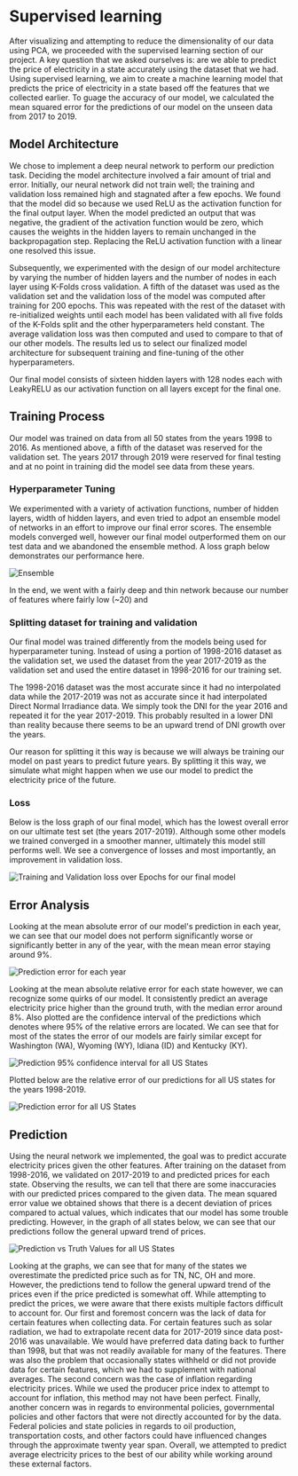 # Supervised learning
After visualizing and attempting to reduce the dimensionality of our data using PCA, we proceeded with the supervised learning section of our project. A key question that we asked ourselves is: are we able to predict the price of electricity in a state accurately using the dataset that we had. Using supervised learning, we aim to create a machine learning model that predicts the price of electricity in a state based off the features that we collected earlier. To guage the accuracy of our model, we calculated the mean squared error for the predictions of our model on the unseen data from 2017 to 2019. 

## Model Architecture
We chose to implement a deep neural network to perform our prediction task. Deciding the model architecture involved a fair amount of trial and error. Initially, our neural network did not train well; the training and validation loss remained high and stagnated after a few epochs. We found that the model did so because we used ReLU as the activation function for the final output layer. When the model predicted an output that was negative, the gradient of the activation function would be zero, which causes the weights in the hidden layers to remain unchanged in the backpropagation step. Replacing the ReLU activation function with a linear one resolved this issue. 

Subsequently, we experimented with the design of our model architecture by varying the number of hidden layers and the number of nodes in each layer using K-Folds cross validation. A fifth of the dataset was used as the validation set and the validation loss of the model was computed after training for 200 epochs. This was repeated with the rest of the dataset with re-initialized weights until each model has been validated with all five folds of the K-Folds split and the other hyperparameters held constant. The average validation loss was then computed and used to compare to that of our other models. The results led us to select our finalized model architecture for subsequent training and fine-tuning of the other hyperparameters. 

Our final model consists of sixteen hidden layers with 128 nodes each with LeakyRELU as our activation function on all layers except for the final one. 

## Training Process
Our model was trained on data from all 50 states from the years 1998 to 2016. As mentioned above, a fifth of the dataset was reserved for the validation set. The years 2017 through 2019 were reserved for final testing and at no point in training did the model see data from these years.

### Hyperparameter Tuning
We experimented with a variety of activation functions, number of hidden layers, width of hidden layers, and even tried to adpot an ensemble model of networks in an effort to improve our final error scores. The ensemble models converged well, however our final model outperformed them on our test data and we abandoned the ensemble method. A loss graph below demonstrates our performance here.

![Ensemble](./images/model2_h.png)

In the end, we went with a fairly deep and thin network because our number of features where fairly low (~20) and 

### Splitting dataset for training and validation
Our final model was trained differently from the models being used for hyperparameter tuning. Instead of using a portion of 1998-2016 dataset as the validation set, we used the dataset from the year 2017-2019 as the validation set and used the entire dataset in 1998-2016 for our training set.

The 1998-2016 dataset was the most accurate since it had no interpolated data while the 2017-2019 was not as accurate since it had interpolated Direct Normal Irradiance data. We simply took the DNI for the year 2016 and repeated it for the year 2017-2019. This probably resulted in a lower DNI than reality because there seems to be an upward trend of DNI growth over the years.

Our reason for splitting it this way is because we will always be training our model on past years to predict future years. By splitting it this way, we simulate what might happen when we use our model to predict the electricity price of the future.

### Loss
Below is the loss graph of our final model, which has the lowest overall error on our ultimate test set (the years 2017-2019). Although some other models we trained converged in a smoother manner, ultimately this model still performs well. We see a convergence of losses and most importantly, an improvement in validation loss.

![Training and Validation loss over Epochs for our final model](./images/model_3.98.svg)

## Error Analysis
Looking at the mean absolute error of our model's prediction in each year, we can see that our model does not perform significantly worse or significantly better in any of the year, with the mean mean error staying around 9%.

![Prediction error for each year](./images/supervised/year_error_visualization.svg)

Looking at the mean absolute relative error for each state however, we can recognize some quirks of our model. It consistently predict an average electricity price higher than the ground truth, with the median error around 8%. Also plotted are the confidence interval of the predictions which denotes where 95% of the relative errors are located. We can see that for most of the states the error of our models are fairly similar except for Washington (WA), Wyoming (WY), Idiana (ID) and Kentucky (KY).

![Prediction 95% confidence interval for all US States](./images/supervised/state_confidence_error_visualization.svg)

Plotted below are the relative error of our predictions for all US states for the years 1998-2019.

![Prediction error for all US States](./images/supervised/state_error_visualization.svg)

## Prediction
Using the neural network we implemented, the goal was to predict accurate electricity prices given the other features. After training on the dataset from 1998-2016, we validated on 2017-2019 to and predicted prices for each state. Observing the results, we can tell that there are some inaccuracies with our predicted prices compared to the given data. The mean squared error value we obtained shows that there is a decent deviation of prices compared to actual values, which indicates that our model has some trouble predicting. However, in the graph of all states below, we can see that our predictions follow the general upward trend of prices. 

![Prediction vs Truth Values for all US States](./images/supervised/state_prediction_visualization.svg)

Looking at the graphs, we can see that for many of the states we overestimate the predicted price such as for TN, NC, OH and more. However, the predictions tend to follow the general upward trend of the prices even if the price predicted is somewhat off. While attempting to predict the prices, we were aware that there exists multiple factors difficult to account for. Our first and foremost concern was the lack of data for certain features when collecting data. For certain features such as solar radiation, we had to extrapolate recent data for 2017-2019 since data post-2016 was unavailable. We would have preferred data dating back to further than 1998, but that was not readily available for many of the features. There was also the problem that occasionally states withheld or did not provide data for certain features, which we had to supplement with national averages. The second concern was the case of inflation regarding electricity prices. While we used the producer price index to attempt to account for inflation, this method may not have been perfect. Finally, another concern was in regards to environmental policies, governmental policies and other factors that were not directly accounted for by the data. Federal policies and state policies in regards to oil production, transportation costs, and other factors could have influenced changes through the approximate twenty year span. Overall, we attempted to predict average electricity prices to the best of our ability while working around these external factors. 
